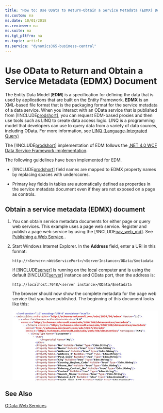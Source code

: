 ```yaml
---
title: "How to: Use OData to Return-Obtain a Service Metadata (EDMX) Document"
ms.custom: na
ms.date: 10/01/2018
ms.reviewer: na
ms.suite: na
ms.tgt_pltfrm: na
ms.topic: article
ms.service: "dynamics365-business-central"
---
```

# Use OData to Return and Obtain a Service Metadata (EDMX) Document
The Entity Data Model \(**EDM**\) is a specification for defining the data that is used by applications that are built on the Entity Framework. **EDMX** is an XML-based file format that is the packaging format for the service metadata of a data service. When you interact with an OData service that is published from [!INCLUDE[prodshort](../developer/includes/prodshort.md)], you can request EDM-based proxies and then use tools such as LINQ to create data access logic. LINQ is a programming model that developers can use to query data from a variety of data sources, including OData. For more information, see [LINQ \(Language-Integrated Query\)](http://go.microsoft.com/fwlink/?LinkId=230540)  
  
The [!INCLUDE[prodshort](../developer/includes/prodshort.md)] implementation of EDM follows the [.NET 4.0 WCF Data Service Framework implementation](http://go.microsoft.com/fwlink/?LinkId=214680).  
  
The following guidelines have been implemented for EDM.  
  
-   [!INCLUDE[prodshort](../developer/includes/prodshort.md)] field names are mapped to EDMX property names by replacing spaces with underscores.  
  
-   Primary key fields in tables are automatically defined as properties in the service metadata document even if they are not exposed on a page as controls.  
  
## Obtain a service metadata \(EDMX\) document  
  
1.  You can obtain service metadata documents for either page or query web services. This example uses a page web service. Register and publish a page web service by using the [!INCLUDE[nav_web_md](../developer/includes/nav_web_md.md)]. See [Publishing a Web Service](publish-web-service.md)..  
  
2.  Start Windows Internet Explorer. In the **Address** field, enter a URI in this format:  
  
    ```  
    http://<Server>:<WebServicePort>/<ServerInstance>/OData/$metadata  
    ```  
  
     If [!INCLUDE[server](../developer/includes/server.md)] is running on the local computer and is using the default [!INCLUDE[server](../developer/includes/server.md)] instance and OData port, then the address is:  
  
    ```  
    http://localhost:7048/<server instance>/OData/$metadata  
    ```  
  
     The browser should now show the complete metadata for the page web service that you have published. The beginning of this document looks like this:  
  
     ![EDMX metadata](../developer/media/EDMX.JPG "EDMX")  
  
## See Also  
 [OData Web Services](OData-Web-Services.md)